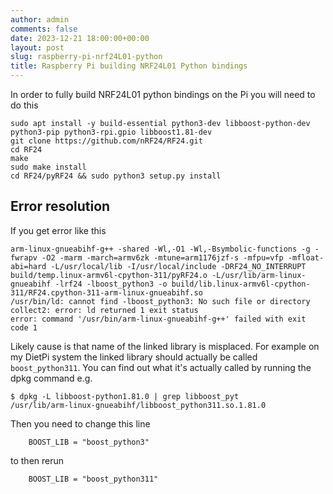 ```yaml
---
author: admin
comments: false
date: 2023-12-21 18:00:00+00:00
layout: post
slug: raspberry-pi-nrf24L01-python
title: Raspberry Pi building NRF24L01 Python bindings
---
```


In order to fully build NRF24L01 python bindings on the Pi you will need to do this

```
sudo apt install -y build-essential python3-dev libboost-python-dev python3-pip python3-rpi.gpio libboost1.81-dev
git clone https://github.com/nRF24/RF24.git
cd RF24
make
sudo make install
cd RF24/pyRF24 && sudo python3 setup.py install
```

## Error resolution

If you get error like this

```
arm-linux-gnueabihf-g++ -shared -Wl,-O1 -Wl,-Bsymbolic-functions -g -fwrapv -O2 -marm -march=armv6zk -mtune=arm1176jzf-s -mfpu=vfp -mfloat-abi=hard -L/usr/local/lib -I/usr/local/include -DRF24_NO_INTERRUPT build/temp.linux-armv6l-cpython-311/pyRF24.o -L/usr/lib/arm-linux-gnueabihf -lrf24 -lboost_python3 -o build/lib.linux-armv6l-cpython-311/RF24.cpython-311-arm-linux-gnueabihf.so
/usr/bin/ld: cannot find -lboost_python3: No such file or directory
collect2: error: ld returned 1 exit status
error: command '/usr/bin/arm-linux-gnueabihf-g++' failed with exit code 1
```

Likely cause is that name of the linked library is misplaced. For example on my DietPi system the linked library 
should actually be called `boost_python311`. You can find out what it's actually called by running the dpkg command e.g.

```
$ dpkg -L libboost-python1.81.0 | grep libboost_pyt
/usr/lib/arm-linux-gnueabihf/libboost_python311.so.1.81.0
```

Then you need to change this line

```
    BOOST_LIB = "boost_python3"
```

to then rerun

```
    BOOST_LIB = "boost_python311"
```

